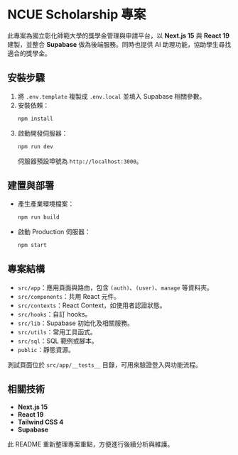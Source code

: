 # NCUE Scholarship 專案

此專案為國立彰化師範大學的獎學金管理與申請平台，以 **Next.js 15** 與 **React 19** 建製，並整合 **Supabase** 做為後端服務。同時也提供 AI 助理功能，協助學生尋找適合的獎學金。

## 安裝步驟
1. 將 `.env.template` 複製成 `.env.local` 並填入 Supabase 相關參數。
2. 安裝依賴：
   ```bash
   npm install
   ```
3. 啟動開發伺服器：
   ```bash
   npm run dev
   ```
   伺服器預設埠號為 `http://localhost:3000`。

## 建置與部署
- 產生產業環境檔案：
  ```bash
  npm run build
  ```
- 啟動 Production 伺服器：
  ```bash
  npm start
  ```

## 專案結構
- `src/app`：應用頁面與路由，包含 `(auth)`、`(user)`、`manage` 等資料夾。
- `src/components`：共用 React 元件。
- `src/contexts`：React Context，如使用者認證狀態。
- `src/hooks`：自訂 hooks。
- `src/lib`：Supabase 初始化及相關服務。
- `src/utils`：常用工具函式。
- `src/sql`：SQL 範例或腳本。
- `public`：靜態資源。

測試頁面位於 `src/app/__tests__` 目錄，可用來驗證登入與功能流程。

## 相關技術
- **Next.js 15**
- **React 19**
- **Tailwind CSS 4**
- **Supabase**

此 README 重新整理專案重點，方便進行後續分析與維護。
